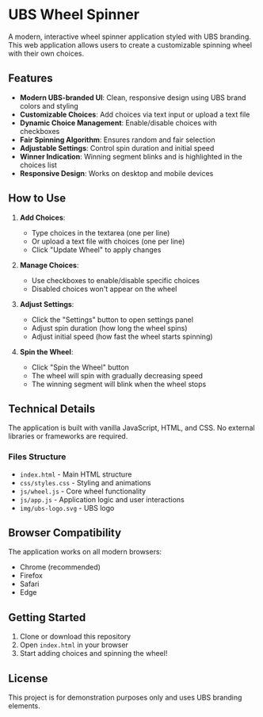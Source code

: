# UBS Wheel Spinner

A modern, interactive wheel spinner application styled with UBS branding. This web application allows users to create a customizable spinning wheel with their own choices.

## Features

- **Modern UBS-branded UI**: Clean, responsive design using UBS brand colors and styling
- **Customizable Choices**: Add choices via text input or upload a text file
- **Dynamic Choice Management**: Enable/disable choices with checkboxes
- **Fair Spinning Algorithm**: Ensures random and fair selection
- **Adjustable Settings**: Control spin duration and initial speed
- **Winner Indication**: Winning segment blinks and is highlighted in the choices list
- **Responsive Design**: Works on desktop and mobile devices

## How to Use

1. **Add Choices**:
   - Type choices in the textarea (one per line)
   - Or upload a text file with choices (one per line)
   - Click "Update Wheel" to apply changes

2. **Manage Choices**:
   - Use checkboxes to enable/disable specific choices
   - Disabled choices won't appear on the wheel

3. **Adjust Settings**:
   - Click the "Settings" button to open settings panel
   - Adjust spin duration (how long the wheel spins)
   - Adjust initial speed (how fast the wheel starts spinning)

4. **Spin the Wheel**:
   - Click "Spin the Wheel" button
   - The wheel will spin with gradually decreasing speed
   - The winning segment will blink when the wheel stops

## Technical Details

The application is built with vanilla JavaScript, HTML, and CSS. No external libraries or frameworks are required.

### Files Structure

- `index.html` - Main HTML structure
- `css/styles.css` - Styling and animations
- `js/wheel.js` - Core wheel functionality
- `js/app.js` - Application logic and user interactions
- `img/ubs-logo.svg` - UBS logo

## Browser Compatibility

The application works on all modern browsers:
- Chrome (recommended)
- Firefox
- Safari
- Edge

## Getting Started

1. Clone or download this repository
2. Open `index.html` in your browser
3. Start adding choices and spinning the wheel!

## License

This project is for demonstration purposes only and uses UBS branding elements.
